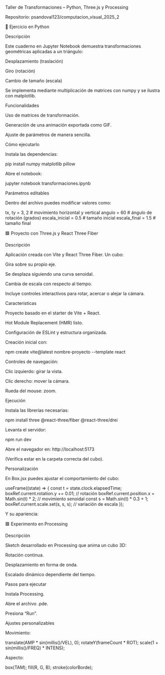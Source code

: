 Taller de Transformaciones – Python, Three.js y Processing

Repositorio: psandoval123/computacion_visual_2025_2

🔷 Ejercicio en Python

Descripción

Este cuaderno en Jupyter Notebook demuestra transformaciones geométricas aplicadas a un triángulo:

Desplazamiento (traslación)

Giro (rotación)

Cambio de tamaño (escala)

Se implementa mediante multiplicación de matrices con numpy y se ilustra con matplotlib.

Funcionalidades

Uso de matrices de transformación.

Generación de una animación exportada como GIF.

Ajuste de parámetros de manera sencilla.

Cómo ejecutarlo

Instala las dependencias:

pip install numpy matplotlib pillow


Abre el notebook:

jupyter notebook transformaciones.ipynb

Parámetros editables

Dentro del archivo puedes modificar valores como:

tx, ty = 3, 2          # movimiento horizontal y vertical
angulo = 60             # ángulo de rotación (grados)
escala_inicial = 0.5    # tamaño inicial
escala_final = 1.5      # tamaño final

🟩 Proyecto con Three.js y React Three Fiber

Descripción

Aplicación creada con Vite y React Three Fiber. Un cubo:

Gira sobre su propio eje.

Se desplaza siguiendo una curva senoidal.

Cambia de escala con respecto al tiempo.

Incluye controles interactivos para rotar, acercar o alejar la cámara.

Características

Proyecto basado en el starter de Vite + React.

Hot Module Replacement (HMR) listo.

Configuración de ESLint y estructura organizada.

Creación inicial con:

npm create vite@latest nombre-proyecto --template react


Controles de navegación:

Clic izquierdo: girar la vista.

Clic derecho: mover la cámara.

Rueda del mouse: zoom.

Ejecución

Instala las librerías necesarias:

npm install three @react-three/fiber @react-three/drei


Levanta el servidor:

npm run dev


Abre el navegador en: http://localhost:5173

(Verifica estar en la carpeta correcta del cubo).

Personalización

En Box.jsx puedes ajustar el comportamiento del cubo:

useFrame((state) => {
  const t = state.clock.elapsedTime;
  boxRef.current.rotation.y += 0.01;      // rotación
  boxRef.current.position.x = Math.sin(t) * 2;  // movimiento senoidal
  const s = Math.sin(t) * 0.3 + 1;
  boxRef.current.scale.set(s, s, s);      // variación de escala
});


Y su apariencia:

<mesh ref={boxRef}>
  <boxGeometry args={[1, 1, 1]} />
  <meshStandardMaterial color="hotpink" />
</mesh>

🟥 Experimento en Processing

Descripción

Sketch desarrollado en Processing que anima un cubo 3D:

Rotación continua.

Desplazamiento en forma de onda.

Escalado dinámico dependiente del tiempo.

Pasos para ejecutar

Instala Processing.

Abre el archivo .pde.

Presiona “Run”.

Ajustes personalizables

Movimiento:

translate(AMP * sin(millis()/VEL), 0);
rotateY(frameCount * ROT);
scale(1 + sin(millis()/FREQ) * INTENS);


Aspecto:

box(TAM);
fill(R, G, B);
stroke(colorBorde);
